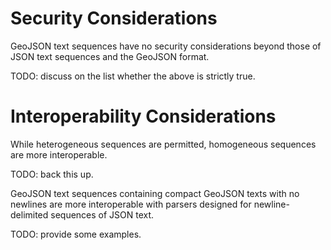 # Security Considerations

GeoJSON text sequences have no security considerations beyond those of JSON
text sequences and the GeoJSON format.

TODO: discuss on the list whether the above is strictly true.

# Interoperability Considerations

While heterogeneous sequences are permitted, homogeneous sequences are more
interoperable.

TODO: back this up.

GeoJSON text sequences containing compact GeoJSON texts with no newlines
are more interoperable with parsers designed for newline-delimited sequences
of JSON text.

TODO: provide some examples.
